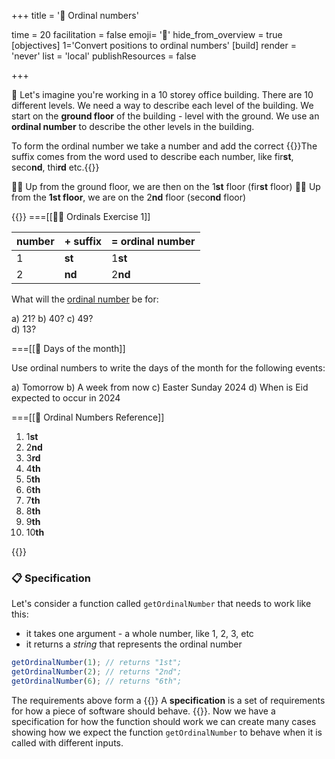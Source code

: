 +++
title = '🧮 Ordinal numbers'

time = 20
facilitation = false
emoji= '🧩'
hide_from_overview = true
[objectives]
    1='Convert positions to ordinal numbers'
[build]
  render = 'never'
  list = 'local'
  publishResources = false

+++

🏢 Let's imagine you're working in a 10 storey office building. There are 10 different levels. We need a way to describe each level of the building. We start on the **ground floor** of the building - level with the ground. We use an **ordinal number** to describe the other levels in the building.

To form the ordinal number we take a number and add the correct {{<tooltip title="suffix" >}}The suffix comes from the word used to describe each number, like fir**st**, seco**nd**, thi**rd** etc.{{</tooltip>}}

☝🏿 Up from the ground floor, we are then on the 1**st** floor (fir**st** floor)
☝🏽 Up from the **1st floor**, we are on the 2**nd** floor (seco**nd** floor)

{{<tabs name="Ordinals">}}
===[[🙋🏾 Ordinals Exercise 1]]

| number | + **suffix** | = ordinal number |
| ------ | ------------ | ---------------- |
| 1      | **st**       | 1**st**          |
| 2      | **nd**       | 2**nd**          |

What will the [ordinal number](#ordinals-2) be for:

a) 21?
b) 40?
c) 49?  
d) 13?

===[[📆 Days of the month]]

Use ordinal numbers to write the days of the month for the following events:

a) Tomorrow
b) A week from now
c) Easter Sunday 2024
d) When is Eid expected to occur in 2024

===[[💾 Ordinal Numbers Reference]]

1. 1**st**
2. 2**nd**
3. 3**rd**
4. 4**th**
5. 5**th**
6. 6**th**
7. 7**th**
8. 8**th**
9. 9**th**
10. 10**th**

{{</tabs>}}

### 📋 Specification

Let's consider a function called `getOrdinalNumber` that needs to work like this:

- it takes one argument - a whole number, like 1, 2, 3, etc
- it returns a _string_ that represents the ordinal number

```js
getOrdinalNumber(1); // returns "1st";
getOrdinalNumber(2); // returns "2nd";
getOrdinalNumber(6); // returns "6th";
```

The requirements above form a {{<tooltip title="specification" >}}
A **specification** is a set of requirements for how a piece of software should behave.
{{</tooltip>}}. Now we have a specification for how the function should work we can create many cases showing how we expect the function `getOrdinalNumber` to behave when it is called with different inputs.
